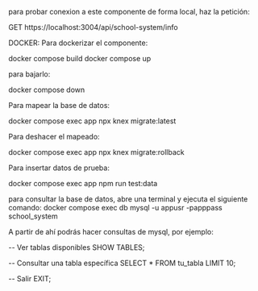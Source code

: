 para probar conexion a este componente de forma local, haz la petición:

GET https://localhost:3004/api/school-system/info

DOCKER:
Para dockerizar el componente:

docker compose build
docker compose up

para bajarlo:

docker compose down

Para mapear la base de datos:

docker compose exec app npx knex migrate:latest

Para deshacer el mapeado:

docker compose exec app npx knex migrate:rollback

Para insertar datos de prueba:

docker compose exec app npm run test:data

para consultar la base de datos, abre una terminal y ejecuta el siguiente comando:
docker compose exec db mysql -u appusr -papppass school_system

A partir de ahí podrás hacer consultas de mysql, por ejemplo:

-- Ver tablas disponibles
SHOW TABLES;

-- Consultar una tabla específica
SELECT * FROM tu_tabla LIMIT 10;

-- Salir
EXIT;